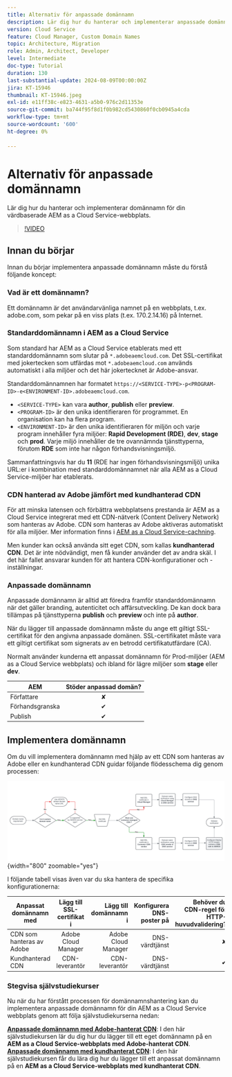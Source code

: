 ```yaml
---
title: Alternativ för anpassade domännamn
description: Lär dig hur du hanterar och implementerar anpassade domännamn för din värdbaserade AEM as a Cloud Service-webbplats.
version: Cloud Service
feature: Cloud Manager, Custom Domain Names
topic: Architecture, Migration
role: Admin, Architect, Developer
level: Intermediate
doc-type: Tutorial
duration: 130
last-substantial-update: 2024-08-09T00:00:00Z
jira: KT-15946
thumbnail: KT-15946.jpeg
exl-id: e11ff38c-e823-4631-a5b0-976c2d11353e
source-git-commit: ba744f95f8d1f0b982cd5430860f0cb0945a4cda
workflow-type: tm+mt
source-wordcount: '600'
ht-degree: 0%

---
```


# Alternativ för anpassade domännamn

Lär dig hur du hanterar och implementerar domännamn för din värdbaserade AEM as a Cloud Service-webbplats.

>[!VIDEO](https://video.tv.adobe.com/v/3432632?quality=12&learn=on)

## Innan du börjar

Innan du börjar implementera anpassade domännamn måste du förstå följande koncept:

### Vad är ett domännamn?

Ett domännamn är det användarvänliga namnet på en webbplats, t.ex. adobe.com, som pekar på en viss plats (t.ex. 170.2.14.16) på Internet.

### Standarddomännamn i AEM as a Cloud Service

Som standard har AEM as a Cloud Service etablerats med ett standarddomännamn som slutar på `*.adobeaemcloud.com`. Det SSL-certifikat med jokertecken som utfärdas mot `*.adobeaemcloud.com` används automatiskt i alla miljöer och det här jokertecknet är Adobe-ansvar.

Standarddomännamnen har formatet `https://<SERVICE-TYPE>-p<PROGRAM-ID>-e<ENVIRONMENT-ID>.adobeaemcloud.com`.

- `<SERVICE-TYPE>` kan vara **author**, **publish** eller **preview**.
- `<PROGRAM-ID>` är den unika identifieraren för programmet. En organisation kan ha flera program.
- `<ENVIRONMENT-ID>` är den unika identifieraren för miljön och varje program innehåller fyra miljöer: **Rapid Development (RDE)**, **dev**, **stage** och **prod**. Varje miljö innehåller de tre ovannämnda tjänsttyperna, förutom **RDE** som inte har någon förhandsvisningsmiljö.

Sammanfattningsvis har du **11** (RDE har ingen förhandsvisningsmiljö) unika URL:er i kombination med standarddomännamnet när alla AEM as a Cloud Service-miljöer har etablerats.

### CDN hanterad av Adobe jämfört med kundhanterad CDN

För att minska latensen och förbättra webbplatsens prestanda är AEM as a Cloud Service integrerat med ett CDN-nätverk (Content Delivery Network) som hanteras av Adobe. CDN som hanteras av Adobe aktiveras automatiskt för alla miljöer. Mer information finns i [AEM as a Cloud Service-cachning](../caching/overview.md).

Men kunder kan också använda sitt eget CDN, som kallas **kundhanterad CDN**. Det är inte nödvändigt, men få kunder använder det av andra skäl. I det här fallet ansvarar kunden för att hantera CDN-konfigurationer och -inställningar.

### Anpassade domännamn

Anpassade domännamn är alltid att föredra framför standarddomännamn när det gäller branding, autenticitet och affärsutveckling. De kan dock bara tillämpas på tjänsttyperna **publish** och **preview** och inte på **author**.

När du lägger till anpassade domännamn måste du ange ett giltigt SSL-certifikat för den angivna anpassade domänen. SSL-certifikatet måste vara ett giltigt certifikat som signerats av en betrodd certifikatutfärdare (CA).

Normalt använder kunderna ett anpassat domännamn för Prod-miljöer (AEM as a Cloud Service webbplats) och ibland för lägre miljöer som **stage** eller **dev**.

| AEM | Stöder anpassad domän? |
|---------------------|:-----------------------:|
| Författare | ✘ |
| Förhandsgranska | ✔ |
| Publish | ✔ |

## Implementera domännamn

Om du vill implementera domännamn med hjälp av ett CDN som hanteras av Adobe eller en kundhanterad CDN guidar följande flödesschema dig genom processen:

![Flödesschema för hantering av domännamn](./assets/domain-name-management-flowchart.png){width="800" zoomable="yes"}

I följande tabell visas även var du ska hantera de specifika konfigurationerna:

| Anpassat domännamn med | Lägg till SSL-certifikat i | Lägg till domännamn i | Konfigurera DNS-poster på | Behöver du CDN-regel för HTTP-huvudvalidering? |
|---------------------|:-----------------------:|-----------------------:|-----------------------:|-----------------------:|
| CDN som hanteras av Adobe | Adobe Cloud Manager | Adobe Cloud Manager | DNS-värdtjänst | ✘ |
| Kundhanterad CDN | CDN-leverantör | CDN-leverantör | DNS-värdtjänst | ✔ |

### Stegvisa självstudiekurser

Nu när du har förstått processen för domännamnshantering kan du implementera anpassade domännamn för din AEM as a Cloud Service webbplats genom att följa självstudiekurserna nedan:

**[Anpassade domännamn med Adobe-hanterat CDN](./custom-domain-name-with-adobe-managed-cdn.md)**: I den här självstudiekursen lär du dig hur du lägger till ett eget domännamn på en **AEM as a Cloud Service-webbplats med Adobe-hanterat CDN**.
**[Anpassade domännamn med kundhanterat CDN](./custom-domain-names-with-customer-managed-cdn.md)**: I den här självstudiekursen får du lära dig hur du lägger till ett anpassat domännamn på en **AEM as a Cloud Service-webbplats med kundhanterat CDN**.
